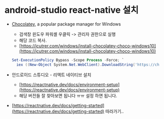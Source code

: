 # android-studio react-native 설치

- [Chocolatey](https://chocolatey.org/), a popular package manager for Windows
    - 검색창 윈도우 파워셸 우클릭 -> 관리자 권한으로 실행
    - 해당 코드 복사.
    - [https://jcutrer.com/windows/install-chocolatey-choco-windows10](https://jcutrer.com/windows/install-chocolatey-choco-windows10)
    
    ```powershell
    Set-ExecutionPolicy Bypass -Scope Process -Force; `
      iex ((New-Object System.Net.WebClient).DownloadString('https://chocolatey.org/install.ps1'))
    ```
    

- 안드로이드 스튜디오 - 리액트 네이티브 설치
    - [https://reactnative.dev/docs/environment-setup](https://reactnative.dev/docs/environment-setup)
    - 해당 버전들 잘 찾아보면 됩니다 ㅠㅠ 설정 하면 됩니다.
- [https://reactnative.dev/docs/getting-started](https://reactnative.dev/docs/getting-started) 따라가기..